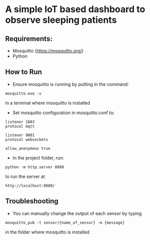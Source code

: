 # A simple IoT based dashboard to observe sleeping patients

## Requirements:
- Mosquitto (https://mosquitto.org/)
- Python

## How to Run
- Ensure mosquitto is running by putting in the command:
```
mosquitto.exe -v
```
in a terminal where mosquitto is installed

- Set mosquitto configuration in mosquitto.conf to:
```
listener 1883
protocol mqtt

listener 9001
protocol websockets

allow_anonymous true
```

- In the project folder, run:
```
python -m http.server 8080
```
to run the server at
```
http://localhost:8080/
```

## Troubleshooting
- You can manually change the output of each sensor by typing
```
mosquitto_pub -t sensor/{name_of_sensor} -m {message}
```

in the folder where mosquitto is installed